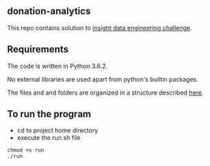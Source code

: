 ## donation-analytics
This repo contains solution to [insight data engineering challenge](https://github.com/InsightDataScience/donation-analytics). 

## Requirements
The code is written in Python 3.6.2.

No external libraries are used apart from python's builtin packages.

The files and and folders are organized in a structure described [here](https://github.com/InsightDataScience/donation-analytics/blob/master/README.md#repo-directory-structurehttps://github.com/InsightDataScience/donation-analytics/blob/master/README.md#repo-directory-structure). 

## To run the program

- cd to project home directory
- execute the run.sh file
```
chmod +x run
./run
```
     
